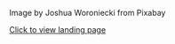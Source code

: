Image by Joshua Woroniecki from Pixabay 

<a href="https://mclilzee.github.io/landing-page/">Click to view landing page</a>